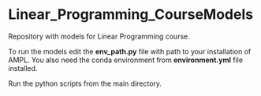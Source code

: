 # Linear_Programming_CourseModels
 
Repository with models for Linear Programming course.

To run the models edit the **env_path.py** file with path to your installation of AMPL.
You also need the conda environment from **environment.yml** file installed.

Run the python scripts from the main directory.
